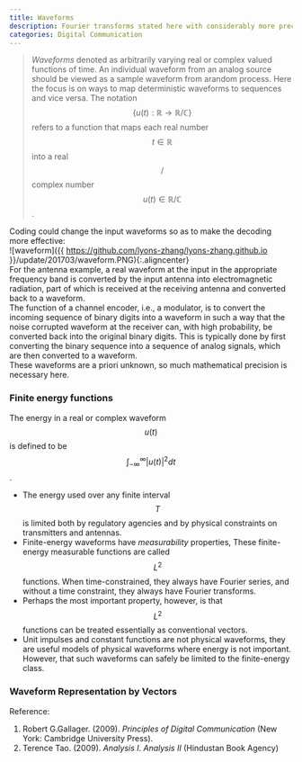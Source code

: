 ```yaml
---
title: Waveforms
description: Fourier transforms stated here with considerably more precision and interpretation.
categories: Digital Communication
---
```


> *Waveforms* denoted as arbitrarily varying real or complex valued functions of time. An individual waveform from an analog source should be viewed as a sample waveform from arandom process. Here the focus is on ways to map deterministic waveforms to sequences and vice versa. The notation $$\{u(t) : \mathbb{R} \rightarrow \mathbb{R}/\mathbb{C}\}$$ refers to a function that maps each real number $$t \in \mathbb{R}$$ into a real$$/$$complex number $$u(t) \in \mathbb{R}/\mathbb{C}$$.  

Coding could change the input waveforms so as to make the decoding more effective:  
![waveform]({{ https://github.com/lyons-zhang/lyons-zhang.github.io }}/update/201703/waveform.PNG){:.aligncenter}  
For the antenna example, a real waveform at the input in the appropriate frequency band is converted by the input antenna into electromagnetic radiation, part of which is received at the receiving antenna and converted back to a waveform.  
The function of a channel encoder, i.e., a modulator, is to convert the incoming sequence of binary digits into a waveform in such a way that the noise corrupted waveform at the receiver can, with high probability, be converted back into the original binary digits. This is typically done by first converting the binary sequence into a sequence of analog signals, which are then converted to a waveform.  
These waveforms are a priori unknown, so much mathematical precision is necessary here.  
### **Finite energy functions**
The energy in a real or complex waveform $$u(t)$$ is defined to be $$\int_{-\infty}^\infty|u(t)|^2dt$$.  
* The energy used over any finite interval $$T$$ is limited both by regulatory agencies and by physical constraints on transmitters and antennas.
* Finite-energy waveforms have *measurability* properties, These finite-energy measurable functions are called $$L^2$$ functions. When time-constrained, they always have Fourier series, and without a time constraint, they always have Fourier transforms.
* Perhaps the most important property, however, is that $$L^2$$ functions can be treated essentially as conventional vectors.
* Unit impulses and constant functions are not physical waveforms, they are useful models of physical waveforms where energy is not important. However, that such waveforms can safely be limited to the finite-energy class.  

### **Waveform Representation by Vectors**


Reference:

1. Robert G.Gallager. (2009). *Principles of Digital Communication* (New York: Cambridge University Press).
2. Terence Tao. (2009). *Analysis I*. *Analysis II* (Hindustan Book Agency)
